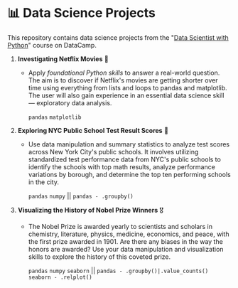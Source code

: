 # 📊 Data Science Projects

This repository contains data science projects from the "[Data Scientist with Python](https://app.datacamp.com/learn/career-tracks/data-scientist-in-python)" course on DataCamp.

1. **Investigating Netflix Movies** 🍿
   - Apply *foundational Python skills* to answer a real-world question. The aim is to discover if Netflix's movies are getting shorter over time using everything from lists and loops to pandas and matplotlib. The user will also gain experience in an essential data science skill — exploratory data analysis.

     `pandas` `matplotlib`

3. **Exploring NYC Public School Test Result Scores** 📝
   - Use data manipulation and summary statistics to analyze test scores across New York City's public schools. It involves utilizing standardized test performance data from NYC's public schools to identify the schools with top math results, analyze performance variations by borough, and determine the top ten performing schools in the city.
  
     `pandas` `numpy` || `pandas - .groupby()`

4. **Visualizing the History of Nobel Prize Winners** 🎖️
   - The Nobel Prize is awarded yearly to scientists and scholars in chemistry, literature, physics, medicine, economics, and peace, with the first prize awarded in 1901. Are there any biases in the way the honors are awarded? Use your data manipulation and visualization skills to explore the history of this coveted prize.
  
      `pandas` `numpy` `seaborn` || `pandas - .groupby()|.value_counts()` `seaborn - .relplot()`
   
   
 
